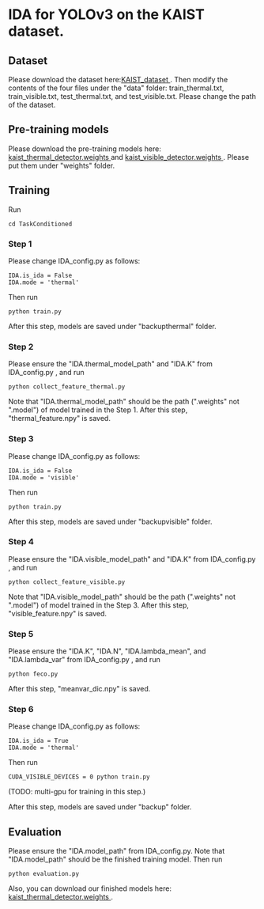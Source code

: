 # IDA for YOLOv3 on the KAIST dataset.

## Dataset

Please download the dataset here:<a href="https://drive.google.com/file/d/14A3K2IPPPC8-BwPh-YjeHARaZqjnR655/view?usp=sharing">KAIST_dataset </a>. Then modify the contents of the four files under the "data" folder: train_thermal.txt, train_visible.txt, test_thermal.txt, and test_visible.txt. Please change the path of the dataset.

## Pre-training models

Please download the pre-training models here: <a href="https://drive.google.com/file/d/1Kyoyira0liRRr_FOY8DDSeATLQAwXtu-/view?usp=sharing">kaist_thermal_detector.weights </a> and <a href="https://drive.google.com/file/d/1xiSKTNEB5ng0T5kgyjUKytlpn3q84uK6/view?usp=sharing">kaist_visible_detector.weights </a>. Please put them under "weights" folder.

## Training

Run

```
cd TaskConditioned
```

### Step 1

Please change IDA_config.py as follows:

```
IDA.is_ida = False
IDA.mode = 'thermal'
```

Then run 

```
python train.py
```

After this step, models are saved under "backupthermal" folder.

### Step 2

Please ensure the "IDA.thermal_model_path" and "IDA.K" from IDA_config.py , and run

```
python collect_feature_thermal.py
```

Note that "IDA.thermal_model_path" should be the path (".weights" not ".model") of model trained in the Step 1. After this step, "thermal_feature.npy" is saved.

### Step 3

Please change IDA_config.py as follows:

```
IDA.is_ida = False
IDA.mode = 'visible'
```

Then run 

```
python train.py
```

After this step, models are saved under "backupvisible" folder.

### Step 4

Please ensure the "IDA.visible_model_path" and "IDA.K" from IDA_config.py , and run

```
python collect_feature_visible.py
```

Note that "IDA.visible_model_path" should be the path (".weights" not ".model") of model trained in the Step 3. After this step, "visible_feature.npy" is saved.

### Step 5

Please ensure the "IDA.K", "IDA.N", "IDA.lambda_mean", and "IDA.lambda_var" from IDA_config.py , and run

```
python feco.py
```

After this step, "meanvar_dic.npy" is saved.

### Step 6

Please change IDA_config.py as follows:

```
IDA.is_ida = True
IDA.mode = 'thermal'
```

Then run

```
CUDA_VISIBLE_DEVICES = 0 python train.py
```
(TODO: multi-gpu for training in this step.)

After this step, models are saved under "backup" folder.

## Evaluation

Please ensure the "IDA.model_path" from IDA_config.py. Note that "IDA.model_path" should be the finished training model. Then run

```
python evaluation.py
```

Also, you can download our finished models here: <a href="[https://drive.google.com/file/d/1Kyoyira0liRRr_FOY8DDSeATLQAwXtu-/view?usp=sharing](https://drive.google.com/drive/folders/1DslJ-IlTZ5ZzueSKRUIKtbLzmIFj6U_J?usp=sharing)">kaist_thermal_detector.weights </a>.
